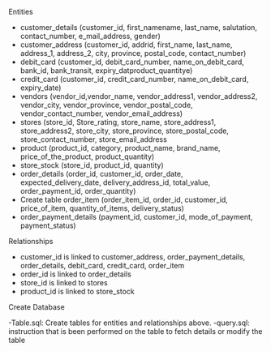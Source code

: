 Entities

- customer_details (customer_id, first_namename, last_name, salutation, contact_number, e_mail_address, gender)
- customer_address (customer_id, addrid, first_name, last_name, address_1, address_2, city, province, postal_code, contact_number)
- debit_card (customer_id, debit_card_number, name_on_debit_card, bank_id, bank_transit, expiry_datproduct_quantitye)
- credit_card (customer_id, credit_card_number, name_on_debit_card, expiry_date)
- vendors (vendor_id,vendor_name, vendor_address1, vendor_address2, vendor_city, vendor_province, vendor_postal_code, vendor_contact_number, vendor_email_address)
- stores (store_id, Store_rating, store_name, store_address1, store_address2, store_city, store_province, store_postal_code, store_contact_number, store_email_address
- product (product_id, category, product_name, brand_name, price_of_the_product, product_quantity)
- store_stock (store_id, product_id, quantity)
- order_details (order_id, customer_id, order_date, expected_delivery_date, delivery_address_id, total_value, order_payment_id, order_quantity)
- Create table order_item (order_item_id, order_id, customer_id, price_of_item, quantity_of_items, delivery_status)
- order_payment_details (payment_id, customer_id, mode_of_payment, payment_status)

Relationships

- customer_id is linked to customer_address, order_payment_details, order_details, debit_card, credit_card, order_item
- order_id is linked to order_details
- store_id is linked to stores
- product_id is linked to store_stock

Create Database


-Table.sql: Create tables for entities and relationships above.
-query.sql: instruction that is been performed on the table to fetch details or modify the table 
